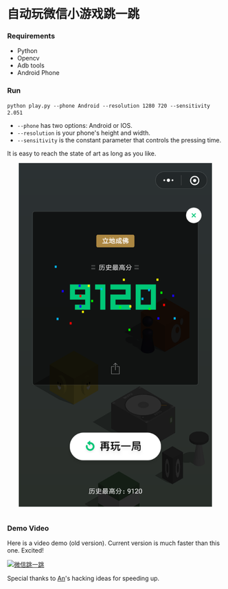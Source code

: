# 自动玩微信小游戏跳一跳

### Requirements

- Python
- Opencv
- Adb tools
- Android Phone

### Run

	python play.py --phone Android --resolution 1280 720 --sensitivity 2.051

- `--phone` has two options: Android or IOS.
- `--resolution` is your phone's height and width.
- `--sensitivity` is the constant parameter that controls the pressing time.

It is easy to reach the state of art as long as you like.

<div align="center">
<img align="center" src="resource/screen_shot.png" width="450" alt="screen_shot">
</div>
<br/>

### Demo Video

Here is a video demo (old version).
Current version is much faster than this one. Excited!

[![微信跳一跳](https://img.youtube.com/vi/MQ0SCnOcjaI/0.jpg)](https://youtu.be/MQ0SCnOcjaI "自动玩微信小游戏跳一跳")

Special thanks to [An](https://github.com/Richard-An)'s hacking ideas for speeding up.

